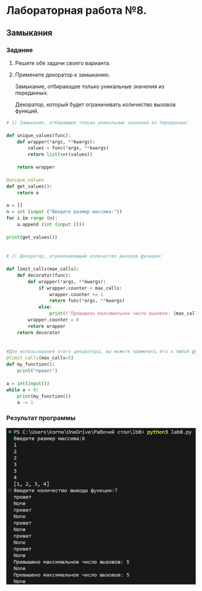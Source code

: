 # Лабораторная работа №8.
## Замыкания
### Задание
1. Решите обе задачи своего варианта.
2. Примените декоратор к замыканию. 

    Замыкание, отбирающее только уникальные значения из переданных.

    Декоратор, который будет ограничивать количество вызовов функций.

```python
# 1) Замыкание, отбирающее только уникальные значения из переданных:

def unique_values(func):
    def wrapper(*args, **kwargs):
        values = func(*args, **kwargs)
        return list(set(values))

    return wrapper

@unique_values
def get_values():
    return a

a = []
n = int (input ("Введите размер массива:"))
for i in range (n):
    a.append (int (input ()))

print(get_values())


# 2) Декоратор, ограничивающий количество вызовов функции:

def limit_calls(max_calls):
    def decorator(func):
        def wrapper(*args, **kwargs):
            if wrapper.counter < max_calls:
                wrapper.counter += 1
                return func(*args, **kwargs)
            else:
                print(f'Превышено максимальное число вызовов: {max_calls}')
        wrapper.counter = 0
        return wrapper
    return decorator


#Для использования этого декоратора, вы можете применить его к любой функции, указав максимальное число вызовов в качестве аргумента:
@limit_calls(max_calls=5)
def my_function():
    print("привет")

a = int(input())
while a > 0:
    print(my_function())
    a -= 1
```
### Результат программы
![](8.png)